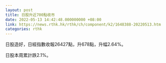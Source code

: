 ```yaml
---
layout: post
title: 日股升近700點收市
date: 2022-05-13 14:42:48.000000000 +08:00
link: https://news.rthk.hk/rthk/ch/component/k2/1648388-20220513.htm
categories: rthk
---
```


日股造好，日經指數收報26427點，升678點，升幅2.64%。

日股本周累計跌2.1%。

